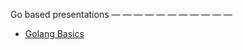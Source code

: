 Go based presentations
— — — — — — — — — — — 
* [Golang Basics](https://talks.godoc.org/github.com/luis16121013/slide-go/index.slide)
